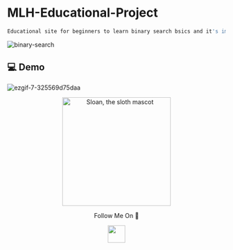 # MLH-Educational-Project

```bash
Educational site for beginners to learn binary search bsics and it's implementation 🛠️ 
```

![binary-search](https://user-images.githubusercontent.com/68494604/123761510-82e0a880-d8df-11eb-9748-e055927cc370.gif)

## 💻 Demo 

![ezgif-7-325569d75daa](https://user-images.githubusercontent.com/68494604/123764193-321e7f00-d8e2-11eb-977d-e718d588df82.gif)



<p align="center">
  <img alt="Sloan, the sloth mascot" width="250px" src="https://user-images.githubusercontent.com/68494604/120436157-39627380-c39c-11eb-89cf-58089fb1032d.gif">
   <br>
</p>

<p align="center">
  Follow Me On 🧐
</p>
<p align="center">
  <a href="https://www.instagram.com/adityamangal/">
    <img src="http://clipart-library.com/images_k/instagram-png-transparent/instagram-png-transparent-16.png" width="40" height="40">
    </a>
</p>
